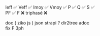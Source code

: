 Ieff ✅
Veff ✅
Imoy ✅
Vmoy ✅
P    ✅ 
Q    ✅
S    ✅  
PF   ✅
F    ❌ 
triphasé ❌ 

doc ( ziko js ) json
strapi ?
dir2tree 
adoc  
fix F 3ph